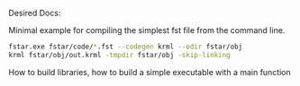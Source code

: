 Desired Docs:

Minimal example for compiling the simplest fst file from the command line.

```bash
fstar.exe fstar/code/*.fst --codegen krml --odir fstar/obj
krml fstar/obj/out.krml -tmpdir fstar/obj -skip-linking
```

How to build libraries, how to build a simple executable with a main function
